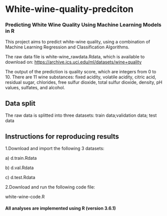 # White-wine-quality-predciton
### Predicting White Wine Quality Using Machine Learning Models in R

This project aims to predict white-wine quality, using a combination of Machine Learning Regression and Classification Algorithms.

The raw data file is white-wine_rawdata.Rdata, which  is available to download on: https://archive.ics.uci.edu/ml/datasets/wine+quality

The output of the prediction is quality score, which are integers from 0 to 10. There are 11 wine substances: fixed acidity, volatile acidity, citric acid, residual sugar, chlorides, free sulfur dioxide, total sulfur dioxide, density, pH values, sulfates, and alcohol.

## Data split
The raw data is splitted into three datasets: train data;validation data; test data


## Instructions for reproducing  results
1.Download and import the following 3 datasets:

  a) d.train.Rdata
 
  b) d.val.Rdata
 
  c)  d.test.Rdata
  

2.Download and run the following code file:

white-wine-code.R


#### All analyses are implemented using R (version 3.6.1)
